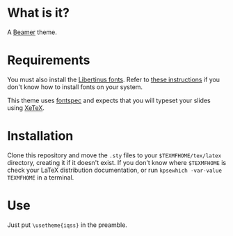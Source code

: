 
# What is it?
A [Beamer](https://github.com/josephwright/beamer) theme.

# Requirements
You must also install the
[Libertinus fonts](https://github.com/khaledhosny/libertinus). 
Refer to 
[these
instructions](https://www.howtogeek.com/192980/how-to-install-remove-and-manage-fonts-on-windows-mac-and-linux/)
if you don't know how to install fonts on your system.

This theme uses [fontspec](https://github.com/wspr/fontspec/) and
expects that you will typeset your slides using
[XeTeX](http://xetex.sourceforge.net/).

# Installation
Clone this repository and move the `.sty` files to your
`$TEXMFHOME/tex/latex` directory, creating it if it doesn't exist. If
you don't know where `$TEXMFHOME` is check your LaTeX distribution
documentation, or run `kpsewhich -var-value TEXMFHOME` in a terminal.

# Use
Just put `\usetheme{iqss}` in the preamble.

